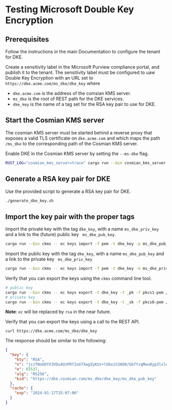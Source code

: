 <h1>Testing Microsoft Double Key Encryption</h1>

## Prerequisites

Follow the instructions in the main Documentation to configure the tenant for DKE.

Create a sensitivity label in the Microsoft Purview compliance portal, and publish it to the tenant.
The sensitivity label must be configured to uaw Double Key Encryption with an URL set to
`https://dke.acme.com/ms_dke/dke_key` where

- `dke.acme.com` is the address of the comsian KMS server.
- `ms_dke` is the root of REST path for the DKE services.
- `dke_key` is the name of a tag set for the RSA key pair to use for DKE.

## Start the Cosmian KMS server

The cosmian KMS server must be started behind a reverse proxy that exposes a valid TLS certificate on `dke.acme.com`
and which maps the path `/ms_dke` to the corresponding path of the Cosmian KMS server.

Enable DKE in the Cosmian KMS server by setting the `--ms-dke` flag.

```bash
RUST_LOG="cosmian_kms_server=trace" cargo run --bin cosmian_kms_server -- --ms-dke-service-url https://dke.acme.com/ms_dke
```

## Generate a RSA key pair for DKE

Use the provided script to generate a RSA key pair for DKE.

```bash
./generate_dke_key.sh
``` 

## Import the key pair with the proper tags

Import the private key with the tag `dke_key`, with a name `ms_dke_priv_key` and a link to the (future) public
key ` ms_dke_pub_key`.

```bash
cargo run --bin ckms -- ec keys import -f pem -t dke_key -p ms_dke_pub_key crate/server/src/tests/ms_dke/private_key.pkcs8.pem ms_dke_priv_key
```

Import the public key with the tag `dke_key`, with a name `ms_dke_pub_key` and a link to the private
key ` ms_dke_priv_key`

```bash
cargo run --bin ckms -- ec keys import -f pem -t dke_key -k ms_dke_priv_key crate/server/src/tests/ms_dke/public_key.pkcs8.pem ms_dke_pub_key

```

Verify that you can export the keys using the `ckms` command line tool.

```bash
# public key
cargo run --bin ckms -- ec keys export -t dke_key -t _pk -f pkcs1-pem /tmp/pub_key.pkcs1.pem
# private key
cargo run --bin ckms -- ec keys export -t dke_key -t _sk -f pkcs8-pem /tmp/priv_key.pkcs1.pem
```

**Note**: `ec` will be replaced by `rsa` in the near future.

Verify that you can export the keys using a call to the REST API.

```shell
curl https://dke.acme.com/ms_dke/dke_key
```

The response should be similar to the following:

```json
{
  "key": {
    "kty": "RSA",
    "n": "jczTNoUDYX3VDu4UzPRf2uGTXwgZyKUz+lUbxzS3AO0/GbftvqMwu8yp3lxlwH7O9My32tNMAJXJtBSf+DiaD3xIA6HTdOa4dHvIZlIxrNeRyQLuUEu2+qdc5/x1FJmEkuG33xunFeeAUU3CNSO5X+IZ3nS3rdOIL6wwASVJKBPgM9AH95xqmxXQNOFpmbriv/c5VAqd7Ih83H8KBzowsYRNYiWqIJvFVP224p2UNNqpr0WX+QPkgoQYH5hKGRR8bj3BVYhzlEE+4/BQLp2ECfSYCe1kRYqlfSpBRHrrKhZ+VcEsYg/9zbAKPmLc4fRMR66KaG5ANpe7OseVFLHyNQ==",
    "e": 65537,
    "alg": "RS256",
    "kid": "https://dke.cosmian.com/ms_dke/dke_key/ms_dke_pub_key"
  },
  "cache": {
    "exp": "2024-01-17T15:07:06"
  }
}
```